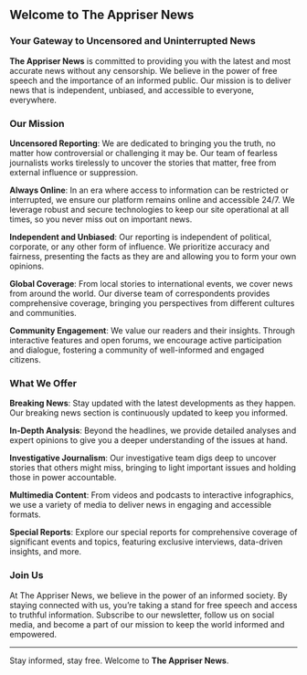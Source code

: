 ## Welcome to The Appriser News

### Your Gateway to Uncensored and Uninterrupted News

**The Appriser News** is committed to providing you with the latest and most accurate news without any censorship. We believe in the power of free speech and the importance of an informed public. Our mission is to deliver news that is independent, unbiased, and accessible to everyone, everywhere.

### Our Mission

**Uncensored Reporting**: We are dedicated to bringing you the truth, no matter how controversial or challenging it may be. Our team of fearless journalists works tirelessly to uncover the stories that matter, free from external influence or suppression.

**Always Online**: In an era where access to information can be restricted or interrupted, we ensure our platform remains online and accessible 24/7. We leverage robust and secure technologies to keep our site operational at all times, so you never miss out on important news.

**Independent and Unbiased**: Our reporting is independent of political, corporate, or any other form of influence. We prioritize accuracy and fairness, presenting the facts as they are and allowing you to form your own opinions.

**Global Coverage**: From local stories to international events, we cover news from around the world. Our diverse team of correspondents provides comprehensive coverage, bringing you perspectives from different cultures and communities.

**Community Engagement**: We value our readers and their insights. Through interactive features and open forums, we encourage active participation and dialogue, fostering a community of well-informed and engaged citizens.

### What We Offer

**Breaking News**: Stay updated with the latest developments as they happen. Our breaking news section is continuously updated to keep you informed.

**In-Depth Analysis**: Beyond the headlines, we provide detailed analyses and expert opinions to give you a deeper understanding of the issues at hand.

**Investigative Journalism**: Our investigative team digs deep to uncover stories that others might miss, bringing to light important issues and holding those in power accountable.

**Multimedia Content**: From videos and podcasts to interactive infographics, we use a variety of media to deliver news in engaging and accessible formats.

**Special Reports**: Explore our special reports for comprehensive coverage of significant events and topics, featuring exclusive interviews, data-driven insights, and more.

### Join Us

At The Appriser News, we believe in the power of an informed society. By staying connected with us, you’re taking a stand for free speech and access to truthful information. Subscribe to our newsletter, follow us on social media, and become a part of our mission to keep the world informed and empowered.

---

Stay informed, stay free. Welcome to **The Appriser News**.
